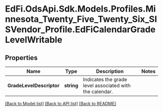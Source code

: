 # EdFi.OdsApi.Sdk.Models.Profiles.Minnesota_Twenty_Five_Twenty_Six_SISVendor_Profile.EdFiCalendarGradeLevelWritable

## Properties

Name | Type | Description | Notes
------------ | ------------- | ------------- | -------------
**GradeLevelDescriptor** | **string** | Indicates the grade level associated with the calendar. | 

[[Back to Model list]](../README.md#documentation-for-models) [[Back to API list]](../README.md#documentation-for-api-endpoints) [[Back to README]](../README.md)

